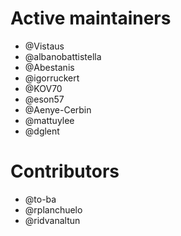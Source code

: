 # Active maintainers
* @Vistaus
* @albanobattistella
* @Abestanis
* @igorruckert
* @KOV70
* @eson57
* @Aenye-Cerbin
* @mattuylee
* @dglent

# Contributors
* @to-ba
* @rplanchuelo
* @ridvanaltun
